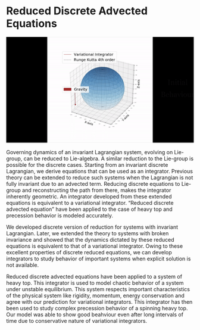 # Reduced Discrete Advected Equations


<div align="center">
  <img src="https://github.com/prasanthyss/Reduced-Discrete-Advected-Equations/blob/main/plots/result.gif" alt="Comparison with Range Kutta 4th order method">
</div>

Governing dynamics of an invariant Lagrangian system, evolving on Lie-group, can be
reduced to Lie-algebra. A similar reduction to the Lie-group is possible for the discrete
cases. Starting from an invariant discrete Lagrangian, we derive equations that can be
used as an integrator. Previous theory can be extended to reduce such systems when the
Lagrangian is not fully invariant due to an advected term. Reducing discrete equations to
Lie-group and reconstructing the path from there, makes the integrator inherently geometric.
An integrator developed from these extended equations is equivalent to a variational
integrator. “Reduced discrete advected equation” have been applied to the case of heavy
top and precession behavior is modeled accurately.

We developed discrete version of reduction for systems with invariant Lagrangian.
Later, we extended the theory to systems with broken invariance and showed that the
dynamics dictated by these reduced equations is equivalent to that of a variational integrator.
Owing to these excellent properties of discrete reduced equations, we can develop
integrators to study behavior of important systems when explicit solution is not available.

Reduced discrete advected equations have been applied to a system of
heavy top. This integrator is used to model chaotic behavior of a system under
unstable equilibrium. This system respects important characteristics of the physical
system like rigidity, momentum, energy conservation and agree with our prediction for
variational integrators. This integrator has then been used to study complex precession
behavior of a spinning heavy top. Our model was able to show good beahviour even after
long intervals of time due to conservative nature of variational integrators.
